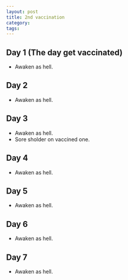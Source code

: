 ```yaml
---
layout: post
title: 2nd vaccination
category:
tags:
---
```


## Day 1 (The day get vaccinated)
- Awaken as hell.

## Day 2
- Awaken as hell.

## Day 3
- Awaken as hell.
- Sore sholder on vaccined one.

## Day 4
- Awaken as hell.

## Day 5
- Awaken as hell.

## Day 6
- Awaken as hell.

## Day 7
- Awaken as hell.
